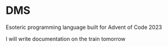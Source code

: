 # DMS
Esoteric programming language built for Advent of Code 2023

I will write documentation on the train tomorrow
